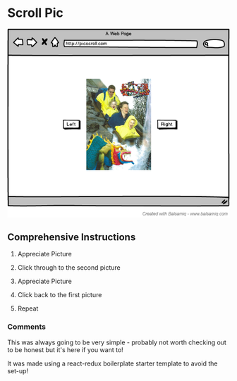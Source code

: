 # Scroll Pic

![mockup](/mockup.png)

## Comprehensive Instructions
1) Appreciate Picture

2) Click through to the second picture

3) Appreciate Picture

4) Click back to the first picture

5) Repeat

### Comments

This was always going to be very simple - probably not worth checking out to be honest but it's here if you want to!

It was made using a react-redux boilerplate starter template to avoid the set-up!
